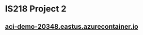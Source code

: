 # IS218 Project 2
## <a href="http://aci-demo-20348.eastus.azurecontainer.io">aci-demo-20348.eastus.azurecontainer.io</a>
